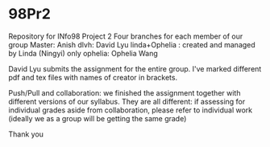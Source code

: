 # 98Pr2
Repository for INfo98 Project 2
Four branches for each member of our group
Master: Anish 
dlvh: David Lyu
linda+Ophelia : created and managed by Linda (Ningyi) only 
ophelia: Ophelia Wang 

David Lyu submits the  assignment for the entire group. 
I've marked different pdf and tex files with names of creator in brackets. 

Push/Pull and collaboration: 
we finished the assignment together with different versions of our syllabus. 
They are all different: if assessing for individual grades aside from collaboration, please refer to individual work
(ideally we as a group will be getting the same grade)

Thank you 
